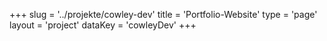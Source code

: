 +++
slug = '../projekte/cowley-dev'
title = 'Portfolio-Website'
type = 'page'
layout = 'project'
dataKey = 'cowleyDev'
+++
